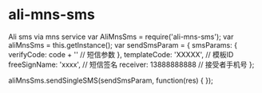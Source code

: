 # ali-mns-sms
Ali sms via mns service
var AliMnsSms = require('ali-mns-sms');
var aliMnsSms = this.getInstance();
var sendSmsParam = {
    smsParams: {
        verifyCode: code + '' // 短信参数
    },
    templateCode: 'XXXXX', // 模板ID
    freeSignName: 'xxxx', // 短信签名
    receiver: 13888888888 // 接受者手机号
};

aliMnsSms.sendSingleSMS(sendSmsParam, function(res) {
});
